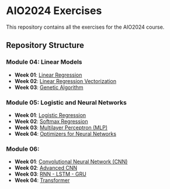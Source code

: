 # AIO2024 Exercises

This repository contains all the exercises for the AIO2024 course.

## Repository Structure

### Module 04: Linear Models
- **Week 01**: [Linear Regression](https://github.com/Nhutan410/AIO-Exercise/tree/master/module04/week01_linear_regression)
- **Week 02**: [Linear Regression Vectorization](https://github.com/Nhutan410/AIO-Exercise/tree/master/module04/week02_linear_regression_vectorization)
- **Week 03**: [Genetic Algorithm](https://github.com/Nhutan410/AIO-Exercise/tree/master/module04/week03_genetic_algorithm)

### Module 05: Logistic and Neural Networks
- **Week 01**: [Logistic Regression](https://github.com/Nhutan410/AIO-Exercise/tree/master/module05/week01_logistic_regression)
- **Week 02**: [Softmax Regression](https://github.com/Nhutan410/AIO-Exercise/tree/master/module05/week02_softmax_regression)
- **Week 03**: [Multilayer Perceptron (MLP)](https://github.com/Nhutan410/AIO-Exercise/tree/master/module05/week03_multilayer_perceptron)
- **Week 04**: [Optimizers for Neural Networks](https://github.com/Nhutan410/AIO-Exercise/tree/master/module05/week04_optimizer)

### Module 06:
- **Week 01**: [Convolutional Neural Network (CNN)](https://github.com/Nhutan410/AIO-Exercise/tree/master/module06/week01_CNN)
- **Week 02**: [Advanced CNN](https://github.com/Nhutan410/AIO-Exercise/tree/master/module06/week02_advanced_CNN)
- **Week 03**: [RNN - LSTM - GRU](https://github.com/Nhutan410/AIO-Exercise/tree/master/module06/week03_RNN_LSTM_GRU)
- **Week 04**: [Transformer](https://github.com/Nhutan410/AIO-Exercise/tree/master/module06/week04_transformer)
